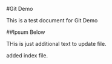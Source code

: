 #Git Demo

This is a test document for Git Demo


##Ipsum Below

THis is just additional text to update file.

added index file.
